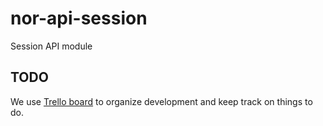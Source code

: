 nor-api-session
===============

Session API module

TODO
----

We use [Trello board](//trello.com/b/Tka7d7Se/nor-api-session) to organize development and keep track on things to do.

